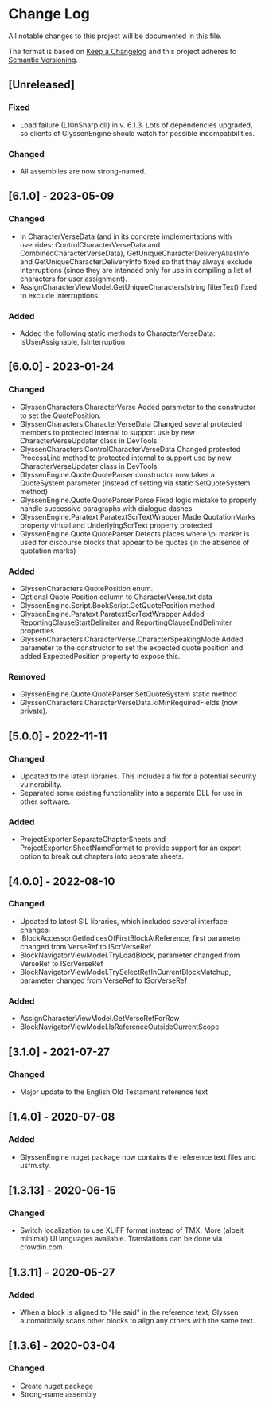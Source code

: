 # Change Log

All notable changes to this project will be documented in this file.

The format is based on [Keep a Changelog](http://keepachangelog.com/)
and this project adheres to [Semantic Versioning](http://semver.org/).

<!-- Available types of changes:
### Added
### Changed
### Fixed
### Deprecated
### Removed
### Security
-->

## [Unreleased]

### Fixed
- Load failure (L10nSharp.dll) in v. 6.1.3. Lots of dependencies upgraded, so clients of GlyssenEngine should watch for possible incompatibilities.

### Changed
- All assemblies are now strong-named.

## [6.1.0] - 2023-05-09

### Changed
- In CharacterVerseData (and in its concrete implementations with overrides: ControlCharacterVerseData and CombinedCharacterVerseData), GetUniqueCharacterDeliveryAliasInfo and GetUniqueCharacterDeliveryInfo fixed so that they always exclude interruptions (since they are intended only for use in compiling a list of characters for user assignment).
- AssignCharacterViewModel.GetUniqueCharacters(string filterText) fixed to exclude interruptions

### Added
- Added the following static methods to CharacterVerseData: IsUserAssignable, IsInterruption

## [6.0.0] - 2023-01-24

### Changed

- GlyssenCharacters.CharacterVerse Added parameter to the constructor to set the QuotePosition.
- GlyssenCharacters.CharacterVerseData Changed several protected members to protected internal to support use by new CharacterVerseUpdater class in DevTools.
- GlyssenCharacters.ControlCharacterVerseData Changed protected ProcessLine method to protected internal to support use by new CharacterVerseUpdater class in DevTools.
- GlyssenEngine.Quote.QuoteParser constructor now takes a QuoteSystem parameter (instead of setting via static SetQuoteSystem method)
- GlyssenEngine.Quote.QuoteParser.Parse Fixed logic mistake to properly handle successive paragraphs with dialogue dashes
- GlyssenEngine.Paratext.ParatextScrTextWrapper Made QuotationMarks property virtual and UnderlyingScrText property protected
- GlyssenEngine.Quote.QuoteParser Detects places where \pi marker is used for discourse blocks that appear to be quotes (in the absence of quotation marks)

### Added

- GlyssenCharacters.QuotePosition enum.
- Optional Quote Position column to CharacterVerse.txt data
- GlyssenEngine.Script.BookScript.GetQuotePosition method
- GlyssenEngine.Paratext.ParatextScrTextWrapper Added ReportingClauseStartDelimiter and ReportingClauseEndDelimiter properties
- GlyssenCharacters.CharacterVerse.CharacterSpeakingMode Added parameter to the constructor to set the expected quote position and added ExpectedPosition property to expose this.

### Removed
- GlyssenEngine.Quote.QuoteParser.SetQuoteSystem static method
- GlyssenCharacters.CharacterVerseData.kiMinRequiredFields (now private).

## [5.0.0] - 2022-11-11

### Changed

- Updated to the latest libraries. This includes a fix for a potential security vulnerability.
- Separated some existing functionality into a separate DLL for use in other software.

### Added

- ProjectExporter.SeparateChapterSheets and ProjectExporter.SheetNameFormat to provide support for an export option to break out chapters into separate sheets.

## [4.0.0] - 2022-08-10

### Changed

- Updated to latest SIL libraries, which included several interface changes:
- IBlockAccessor.GetIndicesOfFirstBlockAtReference, first parameter changed from VerseRef to IScrVerseRef
- BlockNavigatorViewModel.TryLoadBlock, parameter changed from VerseRef to IScrVerseRef
- BlockNavigatorViewModel.TrySelectRefInCurrentBlockMatchup, parameter changed from VerseRef to IScrVerseRef

### Added

- AssignCharacterViewModel.GetVerseRefForRow
- BlockNavigatorViewModel.IsReferenceOutsideCurrentScope

## [3.1.0] - 2021-07-27

### Changed

- Major update to the English Old Testament reference text

## [1.4.0] - 2020-07-08

### Added

- GlyssenEngine nuget package now contains the reference text files and usfm.sty.

## [1.3.13] - 2020-06-15

### Changed

- Switch localization to use XLIFF format instead of TMX. More (albeit minimal) UI languages available. Translations can be done via crowdin.com.

## [1.3.11] - 2020-05-27

### Added

- When a block is aligned to "He said" in the reference text, Glyssen automatically scans other blocks to align any others with the same text.

## [1.3.6] - 2020-03-04

### Changed

- Create nuget package
- Strong-name assembly
